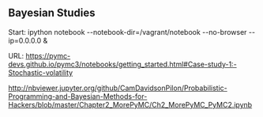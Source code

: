 ## Bayesian Studies

Start: ipython notebook --notebook-dir=/vagrant/notebook --no-browser --ip=0.0.0.0 & 

URL: https://pymc-devs.github.io/pymc3/notebooks/getting_started.html#Case-study-1:-Stochastic-volatility

http://nbviewer.jupyter.org/github/CamDavidsonPilon/Probabilistic-Programming-and-Bayesian-Methods-for-Hackers/blob/master/Chapter2_MorePyMC/Ch2_MorePyMC_PyMC2.ipynb